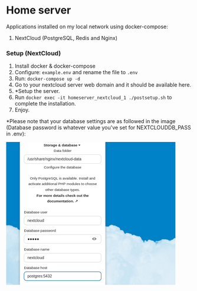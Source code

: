 # Home server

Applications installed on my local network using docker-compose:

1. NextCloud (PostgreSQL, Redis and Nginx)

### Setup (NextCloud)

1. Install docker & docker-compose
2. Configure: `example.env` and rename the file to `.env`
3. Run: `docker-compose up -d`
4. Go to your nextcloud server web domain and it should be available here.
5. \*Setup the server.
6. Run `docker exec -it homeserver_nextcloud_1 ./postsetup.sh` to complete the installation.
7. Enjoy.

\*Please note that your database settings are as followed in the image (Database password is whatever value you've set for NEXTCLOUDDB_PASS in .env):

<img src='./docs/setup-db-settings.png'>
